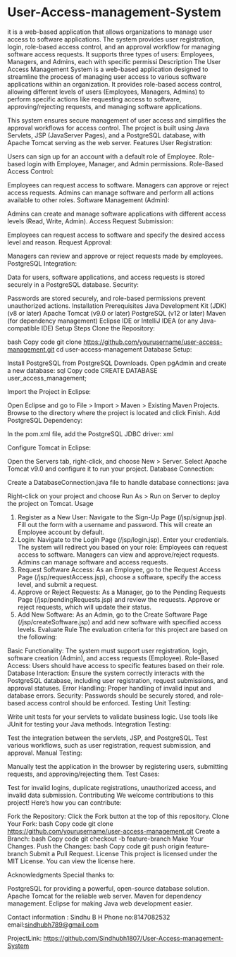# User-Access-management-System
it  is a web-based application that allows organizations to manage user access to software applications. The system provides user registration, login, role-based access control, and an approval workflow for managing software access requests. It supports three types of users: Employees, Managers, and Admins, each with specific permissi
Description
The User Access Management System is a web-based application designed to streamline the process of managing user access to various software applications within an organization. It provides role-based access control, allowing different levels of users (Employees, Managers, Admins) to perform specific actions like requesting access to software, approving/rejecting requests, and managing software applications.

This system ensures secure management of user access and simplifies the approval workflows for access control. The project is built using Java Servlets, JSP (JavaServer Pages), and a PostgreSQL database, with Apache Tomcat serving as the web server.
Features
User Registration:

Users can sign up for an account with a default role of Employee.
Role-based login with Employee, Manager, and Admin permissions.
Role-Based Access Control:

Employees can request access to software.
Managers can approve or reject access requests.
Admins can manage software and perform all actions available to other roles.
Software Management (Admin):

Admins can create and manage software applications with different access levels (Read, Write, Admin).
Access Request Submission:

Employees can request access to software and specify the desired access level and reason.
Request Approval:

Managers can review and approve or reject requests made by employees.
PostgreSQL Integration:

Data for users, software applications, and access requests is stored securely in a PostgreSQL database.
Security:

Passwords are stored securely, and role-based permissions prevent unauthorized actions.
Installation
Prerequisites
Java Development Kit (JDK) (v8 or later)
Apache Tomcat (v9.0 or later)
PostgreSQL (v12 or later)
Maven (for dependency management)
Eclipse IDE or IntelliJ IDEA (or any Java-compatible IDE)
Setup Steps
Clone the Repository:

bash
Copy code
git clone https://github.com/yourusername/user-access-management.git
cd user-access-management
Database Setup:

Install PostgreSQL from PostgreSQL Downloads.
Open pgAdmin and create a new database:
sql
Copy code
CREATE DATABASE user_access_management;

Import the Project in Eclipse:

Open Eclipse and go to File > Import > Maven > Existing Maven Projects.
Browse to the directory where the project is located and click Finish.
Add PostgreSQL Dependency:

In the pom.xml file, add the PostgreSQL JDBC driver:
xml

Configure Tomcat in Eclipse:

Open the Servers tab, right-click, and choose New > Server.
Select Apache Tomcat v9.0 and configure it to run your project.
Database Connection:

Create a DatabaseConnection.java file to handle database connections:
java

Right-click on your project and choose Run As > Run on Server to deploy the project on Tomcat.
Usage
1. Register as a New User:
Navigate to the Sign-Up Page (/jsp/signup.jsp).
Fill out the form with a username and password. This will create an Employee account by default.
2. Login:
Navigate to the Login Page (/jsp/login.jsp).
Enter your credentials. The system will redirect you based on your role:
Employees can request access to software.
Managers can view and approve/reject requests.
Admins can manage software and access requests.
3. Request Software Access:
As an Employee, go to the Request Access Page (/jsp/requestAccess.jsp), choose a software, specify the access level, and submit a request.
4. Approve or Reject Requests:
As a Manager, go to the Pending Requests Page (/jsp/pendingRequests.jsp) and review the requests.
Approve or reject requests, which will update their status.
5. Add New Software:
As an Admin, go to the Create Software Page (/jsp/createSoftware.jsp) and add new software with specified access levels.
Evaluate Rule
The evaluation criteria for this project are based on the following:

Basic Functionality: The system must support user registration, login, software creation (Admin), and access requests (Employee).
Role-Based Access: Users should have access to specific features based on their role.
Database Interaction: Ensure the system correctly interacts with the PostgreSQL database, including user registration, request submissions, and approval statuses.
Error Handling: Proper handling of invalid input and database errors.
Security: Passwords should be securely stored, and role-based access control should be enforced.
Testing
Unit Testing:

Write unit tests for your servlets to validate business logic.
Use tools like JUnit for testing your Java methods.
Integration Testing:

Test the integration between the servlets, JSP, and PostgreSQL.
Test various workflows, such as user registration, request submission, and approval.
Manual Testing:

Manually test the application in the browser by registering users, submitting requests, and approving/rejecting them.
Test Cases:

Test for invalid logins, duplicate registrations, unauthorized access, and invalid data submission.
Contributing
We welcome contributions to this project! Here’s how you can contribute:

Fork the Repository: Click the Fork button at the top of this repository.
Clone Your Fork:
bash
Copy code
git clone https://github.com/yourusername/user-access-management.git
Create a Branch:
bash
Copy code
git checkout -b feature-branch
Make Your Changes.
Push the Changes:
bash
Copy code
git push origin feature-branch
Submit a Pull Request.
License
This project is licensed under the MIT License. You can view the license here.

Acknowledgments
Special thanks to:

PostgreSQL for providing a powerful, open-source database solution.
Apache Tomcat for the reliable web server.
Maven for dependency management.
Eclipse for making Java web development easier.

Contact information : Sindhu B H
Phone no:8147082532
email:sindhubh789@gmail.com

ProjectLink: https://github.com/Sindhubh1807/User-Access-management-System

